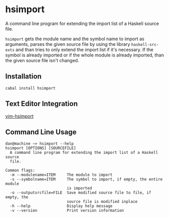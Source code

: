 hsimport
========

A command line program for extending the import list of a Haskell source file.

`hsimport` gets the module name and the symbol name to import as arguments,
parses the given source file by using the library `haskell-src-exts` and than
tries to only extend the import list if it's necessary. If the symbol is already
imported or if the whole module is already imported, than the given source file
isn't changed.

Installation
------------

    cabal install hsimport

Text Editor Integration
-----------------------

[vim-hsimport](<https://github.com/dan-t/vim-hsimport>)

Command Line Usage
------------------

    dan@machine ~> hsimport --help
    hsimport [OPTIONS] [SOURCEFILE]
      A command line program for extending the import list of a Haskell source
      file.
    
    Common flags:
      -m --modulename=ITEM     The module to import
      -s --symbolname=ITEM     The symbol to import, if empty, the entire module
                               is imported
      -o --outputsrcfile=FILE  Save modified source file to file, if empty, the
                               source file is modified inplace
      -h --help                Display help message
      -v --version             Print version information
